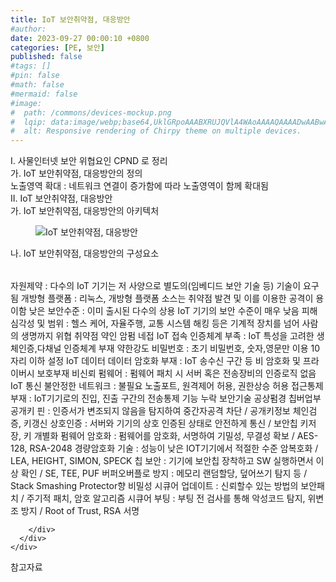```yaml
---
title: IoT 보안취약점, 대응방안
#author: 
date: 2023-09-27 00:00:10 +0800
categories: [PE, 보안]
published: false
#tags: []
#pin: false
#math: false
#mermaid: false
#image:
#  path: /commons/devices-mockup.png
#  lqip: data:image/webp;base64,UklGRpoAAABXRUJQVlA4WAoAAAAQAAAADwAABwAAQUxQSDIAAAARL0AmbZurmr57yyIiqE8oiG0bejIYEQTgqiDA9vqnsUSI6H+oAERp2HZ65qP/VIAWAFZQOCBCAAAA8AEAnQEqEAAIAAVAfCWkAALp8sF8rgRgAP7o9FDvMCkMde9PK7euH5M1m6VWoDXf2FkP3BqV0ZYbO6NA/VFIAAAA
#  alt: Responsive rendering of Chirpy theme on multiple devices.
---
```


<div class="post-wrap">
  <div class="para">
    <div class="para-title">
      I. 사물인터넷 보안 위협요인 CPND 로 정리
    </div>
    <div class="para-cntnt">
      <div class="para">
        <div class="para-title">
          가. IoT 보안취약점, 대응방안의 정의
        </div>
        <div class="para-cntnt">
            노출영역 확대 : 네트워크 연결이 증가함에 따라 노출영역이 함께 확대됨
        </div>
      </div>
    </div>
  </div>
  
  <div class="para">
    <div class="para-title">
      II. IoT 보안취약점, 대응방안
    </div>
    <div class="para-cntnt">
      <div class="para">
        <div class="para-title">
          가. IoT 보안취약점, 대응방안의 아키텍처
        </div>
        <div class="para-cntnt">
          <figure class="post-figure">
            <img src="/assets/img/posts/IoT-보안취약점,-대응방안.png" alt="IoT 보안취약점, 대응방안">
<!--            <figcaption>Source: Unveiling the Metaverse: Exploring Emerging Trends, Multifaceted Perspectives, and Future Challenges</figcaption>-->
          </figure>
        </div>
      </div>
      <div class="para">
        <div class="para-title">
          나. IoT 보안취약점, 대응방안의 구성요소
        </div>
        <div class="para-cntnt">
          <table class="post-table">
          </table>
            자원제약 : 다수의 IoT 기기는 저 사양으로 별도의(임베디드 보안 기술 등) 기술이 요구됨
  개방형 플랫폼 : 리눅스, 개방형 플랫폼 소스는 취약점 발견 및 이를 이용한 공격이 용이함
  낮은 보안수준 : 이미 출시된 다수의 상용 IoT 기기의 보안 수준이 매우 낮음
  피해심각성 및 범위 : 헬스 케어, 자율주행, 교통 시스템 해킹 등은 기계적 장치를 넘어 사람의 생명까지 위협
취약점 약인 암펌 네접
  IoT 접속 
    인증체계 부족 : IoT 특성을 고려한 생체인증,다채널 인증체계 부재
    약한강도 비밀번호 : 초기 비밀번호, 숫자,영문만 이용 10자리 이하 설정
  IoT 데이터 
    데이터 암호화 부재 : IoT 송수신 구간 등 비 암호화 및 프라이버시 보호부재
    비신뢰 펌웨어 : 펌웨어 패치 시 서버 혹은 전송장비의 인증로직 없음
  IoT 통신 
    불안정한 네트워크 : 불필요 노출포트, 원격제어 허용, 권한상승 허용
    접근통제 부재 : IoT기기로의 진입, 진출 구간의 전송통제 기능 누락
보안기술 공상펌경 칩버업부
  공개키 핀 : 인증서가 변조되지 않음을 탐지하여 중간자공격 차단 / 공개키정보 체인검증, 키갱신
  상호인증 : 서버와 기기의 상호 인증된 상태로 안전하게 통신 / 보안칩 키저장, 키 개별화
  펌웨어 암호화 : 펌웨어를 암호화, 서명하여 기밀성, 무결성 확보 / AES-128, RSA-2048
  경량암호화 기술 : 성능이 낮은 IOT기기에서 적절한 수준 암복호화 / LEA, HEIGHT, SIMON, SPECK
  칩 보안 : 기기에 보안칩 장착하고 SW 실행하면서 이상 확인 / SE, TEE, PUF
  버퍼오버플로 방지 : 메모리 랜덤할당, 덮어쓰기 탐지 등 / Stack Smashing Protector향 비밀성
  시큐어 업데이트 : 신뢰할수 있는 방법의 보안패치 / 주기적 패치, 암호 알고리즘
  시큐어 부팅 : 부팅 전 검사를 통해 악성코드 탐지, 위변조 방지 / Root of Trust, RSA 서명

        </div>
      </div>
    </div>
  </div>

  <div class="refr-wrap">
    <div class="refr-title">
        참고자료
    </div>
    <ol class="refr-list">
    <!--    <li>(나현식, 최대선) <a target="_blank" href="https://scienceon.kisti.re.kr/commons/util/originalView.do?cn=JAKO202225948430499&oCn=JAKO202225948430499&dbt=JAKO&journal=NJOU00291864">메타버스 보안 위협 요소 및 대응 방안 검토</a></li>-->
    <!--    <li>(M. Uddin, S. Manickam, H. Ullah, M. Obaidat and A. Dandoush) <a target="_blank" href="https://ieeexplore.ieee.org/abstract/document/10138386">Unveiling the Metaverse: Exploring Emerging Trends, Multifaceted Perspectives, and Future Challenges</a></li>-->
    </ol>
  </div>
</div>
